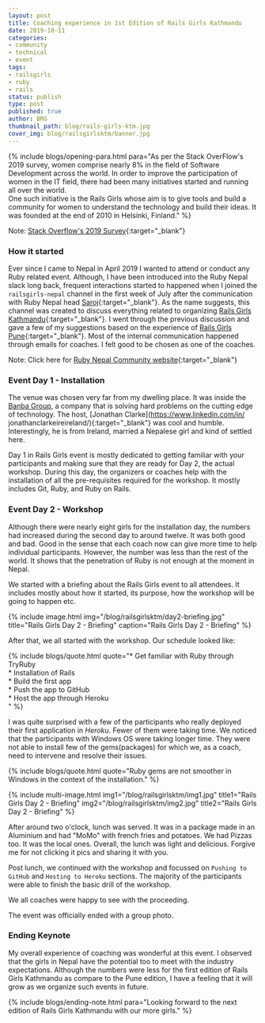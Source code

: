 ```yaml
---
layout: post
title: Coaching experience in 1st Edition of Rails Girls Kathmandu
date: 2019-10-11
categories:
- community
- technical
- event
tags:
- railsgirls
- ruby
- rails
status: publish
type: post
published: true
author: BRG
thumbnail_path: blog/rails-girls-ktm.jpg
cover_img: blog/railsgirlsktm/banner.jpg
---
```


{% include blogs/opening-para.html
            para="As per the Stack OverFlow's 2019 survey, women comprise nearly 8% in the field of Software Development across the world. In order to improve the participation of women in the IT field, there had been many initiatives started and running all over the world.
            <br>One such initiative is the Rails Girls whose aim is to give tools and build a community for women to understand the technology and build their ideas. It was founded at the end of 2010 in Helsinki, Finland."
%}

Note: [Stack Overflow's 2019 Survey](https://insights.stackoverflow.com/survey/2019#developer-profile-_-gender){:target="_blank"}

### How it started

Ever since I came to Nepal in April 2019 I wanted to attend or conduct any Ruby related event. Although, I have been introduced
into the Ruby Nepal slack long back, frequent interactions started to happened when I joined the `railsgirls-nepal` channel in the first week of July after the communication with Ruby Nepal head [Saroj](https://twitter.com/zoraslapen){:target="_blank"}.
As the name suggests, this channel was created to discuss everything related to organizing [Rails Girls Kathmandu](http://railsgirls.com/kathmandu){:target="_blank"}. I went through the previous discussion and gave a few of my suggestions based on the experience of [Rails Girls Pune](http://railsgirls.com/pune){:target="_blank"}. Most of the internal communication happened through emails for coaches. I felt good to be chosen as one of the coaches.

Note: Click here for [Ruby Nepal Community website](http://rubynepal.org){:target="_blank"}

### Event Day 1 - Installation

The venue was chosen very far from my dwelling place. It was inside the [Banba Group](https://www.banbagroup.com/), a company that 
is solving hard problems on the cutting edge of technology. The host, [Jonathan Clarke](https://www.linkedin.com/in/
jonathanclarkeireireland/){:target="_blank"} was cool and humble. Interestingly, he is from Ireland, married a Nepalese girl and kind of settled here.

Day 1 in Rails Girls event is mostly dedicated to getting familiar with your participants and making sure that they are ready for Day 2, the actual workshop. During this day, the organizers or coaches help with the installation of all the pre-requisites required for the workshop. It mostly includes Git, Ruby, and Ruby on Rails. 

### Event Day 2 - Workshop

Although there were nearly eight girls for the installation day, the numbers had increased during the second day to around twelve.
It was both good and bad. Good in the sense that each coach now can give more time to help individual participants. However, the number was less than the rest of the world. It shows that the penetration of Ruby is not enough at the moment in Nepal.

We started with a briefing about the Rails Girls event to all attendees. It includes mostly about how it started, its purpose, how the workshop will be going to happen etc.

{% include image.html
           img="/blog/railsgirlsktm/day2-briefing.jpg"
           title="Rails Girls Day 2 - Briefing"
           caption="Rails Girls Day 2 - Briefing"
%}

After that, we all started with the workshop. Our schedule looked like:

{% include blogs/quote.html
           quote="* Get familiar with Ruby through TryRuby<br>
                  * Installation of Rails<br>
                  * Build the first app<br>
                  * Push the app to GitHub<br>
                  * Host the app through Heroku<br>"
%}

I was quite surprised with a few of the participants who really deployed their first application in _Heroku_. Fewer of them were taking time. We noticed that the participants with Windows OS were taking longer time. They were not able to install few of the gems(packages) for which we, as a coach, need to intervene and resolve their issues.

{% include blogs/quote.html
           quote="Ruby gems are not smoother in Windows in the context of the installation."
%}

{% include multi-image.html
           img1="/blog/railsgirlsktm/img1.jpg"
           title1="Rails Girls Day 2 - Briefing"
           img2="/blog/railsgirlsktm/img2.jpg"
           title2="Rails Girls Day 2 - Briefing"
%}

After around two o'clock, lunch was served. It was in a package made in an Aluminium and had "MoMo" with french fries and potatoes.
We had Pizzas too. It was the local ones. Overall, the lunch was light and delicious. Forgive me for not clicking it pics and sharing it with you.

Post lunch, we continued with the workshop and focussed on `Pushing to GitHub` and `Hosting to Heroku` sections. The majority of the participants were able to finish the basic drill of the workshop. 

We all coaches were happy to see with the proceeding.

The event was officially ended with a group photo.

### Ending Keynote

My overall experience of coaching was wonderful at this event. I observed that the girls in Nepal have the potential too to meet with the industry expectations. Although the numbers were less for the first edition of Rails Girls Kathmandu as compare to the Pune edition, I have a feeling that it will grow as we organize such events in future.   

{% include blogs/ending-note.html
           para="Looking forward to the next edition of Rails Girls Kathmandu with our more girls."
%}
